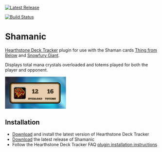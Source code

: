 [![Latest Release](https://img.shields.io/github/release-pre/batstyx/Shamanic.svg)](https://github.com/batstyx/Shamanic/releases)

[![Build Status](https://github.com/batstyx/shamanic/actions/workflows/build-and-release-on-push-or-pull-request.yml/badge.svg)](https://github.com/batstyx/Shamanic/actions/workflows/build-and-release-on-push-or-pull-request.yml)

# Shamanic

[Hearthstone Deck Tracker](https://hsdecktracker.net/) plugin for use with the Shaman cards [Thing from Below](http://www.hearthpwn.com/cards/33159-thing-from-below) and [Snowfury Giant](http://www.hearthpwn.com/cards/62918-snowfury-giant).

Displays total mana crystals overloaded and totems played for both the player and opponent.

![Overload 12 and 16 Totems](screenshots/shamanic-12-16.png)

## Installation

- [Download](https://hsdecktracker.net/download/) and install the latest version of Hearthstone Deck Tracker 
- [Download](https://github.com/batstyx/shamanic/releases/latest) the latest release of Shamanic
- Follow the Hearthstone Deck Tracker FAQ [plugin installation instructions](https://github.com/HearthSim/Hearthstone-Deck-Tracker/wiki/Available-Plugins)
